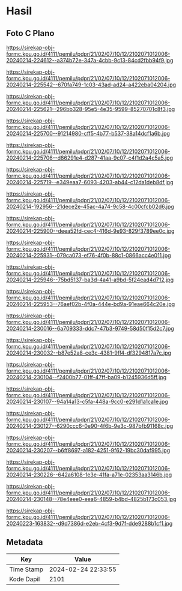 # Hasil

## Foto C Plano

https://sirekap-obj-formc.kpu.go.id/4111/pemilu/pdpr/21/02/07/10/12/2102071012006-20240214-224612--a374b72e-347a-4cbb-9c13-84cd2fbb94f9.jpg

https://sirekap-obj-formc.kpu.go.id/4111/pemilu/pdpr/21/02/07/10/12/2102071012006-20240214-225542--670fa749-1c03-43ad-ad24-a422eba04204.jpg

https://sirekap-obj-formc.kpu.go.id/4111/pemilu/pdpr/21/02/07/10/12/2102071012006-20240214-225621--296bb328-95e5-4e35-9599-85270701c8f3.jpg

https://sirekap-obj-formc.kpu.go.id/4111/pemilu/pdpr/21/02/07/10/12/2102071012006-20240214-225700--91214980-cff5-4b77-b537-38a14dcf1a6b.jpg

https://sirekap-obj-formc.kpu.go.id/4111/pemilu/pdpr/21/02/07/10/12/2102071012006-20240214-225706--d86291e4-d287-41aa-9c07-c4f1d2a4c5a5.jpg

https://sirekap-obj-formc.kpu.go.id/4111/pemilu/pdpr/21/02/07/10/12/2102071012006-20240214-225719--e349eaa7-6093-4203-ab44-c12da1deb8df.jpg

https://sirekap-obj-formc.kpu.go.id/4111/pemilu/pdpr/21/02/07/10/12/2102071012006-20240214-192956--21dece2e-45ac-4a74-9c58-4c00cfcb02d6.jpg

https://sirekap-obj-formc.kpu.go.id/4111/pemilu/pdpr/21/02/07/10/12/2102071012006-20240214-225900--deea52fd-cec4-416d-9e93-829f3789ee0c.jpg

https://sirekap-obj-formc.kpu.go.id/4111/pemilu/pdpr/21/02/07/10/12/2102071012006-20240214-225931--079ca073-ef76-4f0b-88c1-0866acc4e011.jpg

https://sirekap-obj-formc.kpu.go.id/4111/pemilu/pdpr/21/02/07/10/12/2102071012006-20240214-225946--75bd5137-ba3d-4a41-a9bd-5f24ead4d712.jpg

https://sirekap-obj-formc.kpu.go.id/4111/pemilu/pdpr/21/02/07/10/12/2102071012006-20240214-225953--76aef02b-4f0a-444e-bd9a-91eae664c20e.jpg

https://sirekap-obj-formc.kpu.go.id/4111/pemilu/pdpr/21/02/07/10/12/2102071012006-20240214-230016--6a709333-ddc7-47b3-9749-58d50f15d2c7.jpg

https://sirekap-obj-formc.kpu.go.id/4111/pemilu/pdpr/21/02/07/10/12/2102071012006-20240214-230032--b87e52a8-ce3c-4381-9ff4-df3294817a7c.jpg

https://sirekap-obj-formc.kpu.go.id/4111/pemilu/pdpr/21/02/07/10/12/2102071012006-20240214-230104--f2400b77-01ff-47ff-ba09-b1245936d5ff.jpg

https://sirekap-obj-formc.kpu.go.id/4111/pemilu/pdpr/21/02/07/10/12/2102071012006-20240214-230107--94a14a13-c5fa-448a-9cc0-e291d1a1ca1e.jpg

https://sirekap-obj-formc.kpu.go.id/4111/pemilu/pdpr/21/02/07/10/12/2102071012006-20240214-230127--6290ccc6-0e90-4f6b-9e3c-987bfb91168c.jpg

https://sirekap-obj-formc.kpu.go.id/4111/pemilu/pdpr/21/02/07/10/12/2102071012006-20240214-230207--b6ff8697-a182-4251-9f62-19bc30daf995.jpg

https://sirekap-obj-formc.kpu.go.id/4111/pemilu/pdpr/21/02/07/10/12/2102071012006-20240214-230226--642a6108-1e3e-41fa-a71e-02353aa3146b.jpg

https://sirekap-obj-formc.kpu.go.id/4111/pemilu/pdpr/21/02/07/10/12/2102071012006-20240214-230148--78e4eee0-eea6-4859-b4bd-4825b173c053.jpg

https://sirekap-obj-formc.kpu.go.id/4111/pemilu/pdpr/21/02/07/10/12/2102071012006-20240223-163832--d9d7386d-e2eb-4cf3-9d7f-dde9288b1cf1.jpg


## Metadata

| Key        | Value               |
| ---------- | ------------------- |
| Time Stamp | 2024-02-24 22:33:55 |
| Kode Dapil | 2101                |



